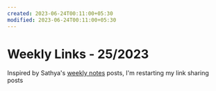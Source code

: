 ```yaml
---
created: 2023-06-24T00:11:00+05:30
modified: 2023-06-24T00:11:00+05:30
---
```


# Weekly Links - 25/2023

Inspired by Sathya's [weekly notes](https://sathyabh.at/series/weekly-notes/) posts, I'm restarting my link sharing posts
